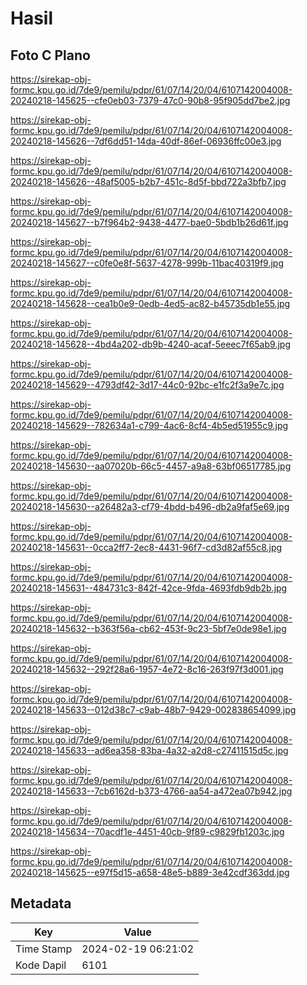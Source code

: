 # Hasil

## Foto C Plano

https://sirekap-obj-formc.kpu.go.id/7de9/pemilu/pdpr/61/07/14/20/04/6107142004008-20240218-145625--cfe0eb03-7379-47c0-90b8-95f905dd7be2.jpg

https://sirekap-obj-formc.kpu.go.id/7de9/pemilu/pdpr/61/07/14/20/04/6107142004008-20240218-145626--7df6dd51-14da-40df-86ef-06936ffc00e3.jpg

https://sirekap-obj-formc.kpu.go.id/7de9/pemilu/pdpr/61/07/14/20/04/6107142004008-20240218-145626--48af5005-b2b7-451c-8d5f-bbd722a3bfb7.jpg

https://sirekap-obj-formc.kpu.go.id/7de9/pemilu/pdpr/61/07/14/20/04/6107142004008-20240218-145627--b7f964b2-9438-4477-bae0-5bdb1b26d61f.jpg

https://sirekap-obj-formc.kpu.go.id/7de9/pemilu/pdpr/61/07/14/20/04/6107142004008-20240218-145627--c0fe0e8f-5637-4278-999b-11bac40319f9.jpg

https://sirekap-obj-formc.kpu.go.id/7de9/pemilu/pdpr/61/07/14/20/04/6107142004008-20240218-145628--cea1b0e9-0edb-4ed5-ac82-b45735db1e55.jpg

https://sirekap-obj-formc.kpu.go.id/7de9/pemilu/pdpr/61/07/14/20/04/6107142004008-20240218-145628--4bd4a202-db9b-4240-acaf-5eeec7f65ab9.jpg

https://sirekap-obj-formc.kpu.go.id/7de9/pemilu/pdpr/61/07/14/20/04/6107142004008-20240218-145629--4793df42-3d17-44c0-92bc-e1fc2f3a9e7c.jpg

https://sirekap-obj-formc.kpu.go.id/7de9/pemilu/pdpr/61/07/14/20/04/6107142004008-20240218-145629--782634a1-c799-4ac6-8cf4-4b5ed51955c9.jpg

https://sirekap-obj-formc.kpu.go.id/7de9/pemilu/pdpr/61/07/14/20/04/6107142004008-20240218-145630--aa07020b-66c5-4457-a9a8-63bf06517785.jpg

https://sirekap-obj-formc.kpu.go.id/7de9/pemilu/pdpr/61/07/14/20/04/6107142004008-20240218-145630--a26482a3-cf79-4bdd-b496-db2a9faf5e69.jpg

https://sirekap-obj-formc.kpu.go.id/7de9/pemilu/pdpr/61/07/14/20/04/6107142004008-20240218-145631--0cca2ff7-2ec8-4431-96f7-cd3d82af55c8.jpg

https://sirekap-obj-formc.kpu.go.id/7de9/pemilu/pdpr/61/07/14/20/04/6107142004008-20240218-145631--484731c3-842f-42ce-9fda-4693fdb9db2b.jpg

https://sirekap-obj-formc.kpu.go.id/7de9/pemilu/pdpr/61/07/14/20/04/6107142004008-20240218-145632--b363f56a-cb62-453f-9c23-5bf7e0de98e1.jpg

https://sirekap-obj-formc.kpu.go.id/7de9/pemilu/pdpr/61/07/14/20/04/6107142004008-20240218-145632--292f28a6-1957-4e72-8c16-263f97f3d001.jpg

https://sirekap-obj-formc.kpu.go.id/7de9/pemilu/pdpr/61/07/14/20/04/6107142004008-20240218-145633--012d38c7-c9ab-48b7-9429-002838654099.jpg

https://sirekap-obj-formc.kpu.go.id/7de9/pemilu/pdpr/61/07/14/20/04/6107142004008-20240218-145633--ad6ea358-83ba-4a32-a2d8-c27411515d5c.jpg

https://sirekap-obj-formc.kpu.go.id/7de9/pemilu/pdpr/61/07/14/20/04/6107142004008-20240218-145633--7cb6162d-b373-4766-aa54-a472ea07b942.jpg

https://sirekap-obj-formc.kpu.go.id/7de9/pemilu/pdpr/61/07/14/20/04/6107142004008-20240218-145634--70acdf1e-4451-40cb-9f89-c9829fb1203c.jpg

https://sirekap-obj-formc.kpu.go.id/7de9/pemilu/pdpr/61/07/14/20/04/6107142004008-20240218-145625--e97f5d15-a658-48e5-b889-3e42cdf363dd.jpg


## Metadata

| Key        | Value               |
| ---------- | ------------------- |
| Time Stamp | 2024-02-19 06:21:02 |
| Kode Dapil | 6101                |



